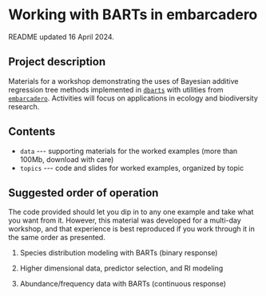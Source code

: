Working with BARTs in embarcadero
=================================


README updated 16 April 2024.


Project description
-------------------

Materials for a workshop demonstrating the uses of Bayesian additive regression tree methods implemented in [`dbarts`](https://cran.r-project.org/web/packages/dbarts) with utilities from [`embarcadero`](https://github.com/cjcarlson/embarcadero). Activities will focus on applications in ecology and biodiversity research.


Contents
--------

- `data` --- supporting materials for the worked examples (more than 100Mb, download with care)
- `topics` --- code and slides for worked examples, organized by topic


Suggested order of operation
----------------------------

The code provided should let you dip in to any one example and take what you want from it. However, this material was developed for a multi-day workshop, and that experience is best reproduced if you work through it in the same order as presented.

1. Species distribution modeling with BARTs (binary response)

2. Higher dimensional data, predictor selection, and RI modeling

3. Abundance/frequency data with BARTs (continuous response)


